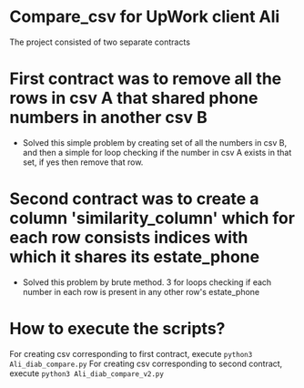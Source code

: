 # Compare_csv for UpWork client Ali

The project consisted of two separate contracts

# First contract was to remove all the rows in csv A that shared phone numbers in another csv B
* Solved this simple problem by creating set of all the numbers in csv B, and then a simple for loop checking if the number in csv A exists in that set, if yes then remove that row.

# Second contract was to create a column 'similarity_column' which for each row consists indices with which it shares its estate_phone
* Solved this problem by brute method. 3 for loops checking if each number in each row is present in any other row's estate_phone

# How to execute the scripts?

For creating csv corresponding to first contract, execute `python3 Ali_diab_compare.py`
For creating csv corresponding to second contract, execute `python3 Ali_diab_compare_v2.py`
